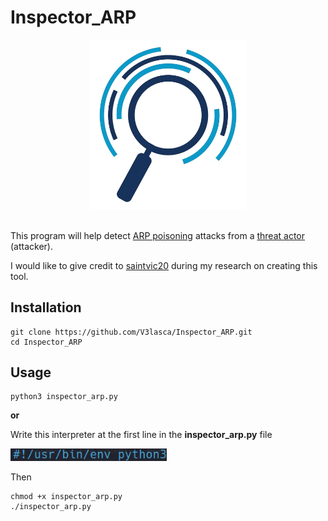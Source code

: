 <h1>Inspector_ARP</h1>

<div align='center'>
  <a href='https://mrrobot.fandom.com/wiki/Dominique_DiPierro'> 
    <img width='250' src='images/asdf-removebg-preview (1).png' alt='Dominique "Dom" DiPierro'>
  </a>
</div>

<br>

<p>
  This program will help detect <a href='https://www.imperva.com/learn/application-security/arp-spoofing/'>ARP poisoning</a> 
  attacks from a <a href='https://www.proofpoint.com/us/threat-reference/threat-actor'>threat actor</a> (attacker).
</p>

<p>
  I would like to give credit to <a href='https://github.com/saintvic20/ARP-SPOOF-DETECTOR'>saintvic20</a> 
  during my research on creating this tool.
</p>

<h2>Installation</h2>

```
git clone https://github.com/V3lasca/Inspector_ARP.git
cd Inspector_ARP
```
<h2>Usage</h2>

```
python3 inspector_arp.py
```
<strong>or</strong>

<p>Write this interpreter at the first line in the <strong>inspector_arp.py</strong> file</p>

<img width='250' src='images/Interpreter.png' alt='Interpreter'>

<p>Then</p>

```
chmod +x inspector_arp.py
./inspector_arp.py
```

